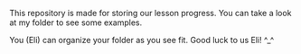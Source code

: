 This repository is made for storing our lesson progress.
You can take a look at my folder to see some examples.

You (Eli) can organize your folder as you see fit.
Good luck to us Eli! ^_^